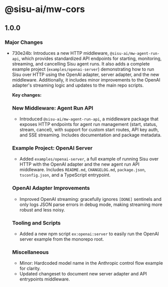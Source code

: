 # @sisu-ai/mw-cors

## 1.0.0

### Major Changes

- 730e24b: Introduces a new HTTP middleware, `@sisu-ai/mw-agent-run-api`, which provides standardized API endpoints for starting, monitoring, streaming, and cancelling Sisu agent runs. It also adds a complete example project (`examples/openai-server`) demonstrating how to run Sisu over HTTP using the OpenAI adapter, server adapter, and the new middleware. Additionally, it includes minor improvements to the OpenAI adapter's streaming logic and updates to the main repo scripts.

  **Key changes:**

  ### New Middleware: Agent Run API

  - Introduced `@sisu-ai/mw-agent-run-api`, a middleware package that exposes HTTP endpoints for agent run management (start, status, stream, cancel), with support for custom start routes, API key auth, and SSE streaming. Includes documentation and package metadata.

  ### Example Project: OpenAI Server

  - Added `examples/openai-server`, a full example of running Sisu over HTTP with the OpenAI adapter and the new agent run API middleware. Includes `README.md`, `CHANGELOG.md`, `package.json`, `tsconfig.json`, and a TypeScript entrypoint.

  ### OpenAI Adapter Improvements

  - Improved OpenAI streaming: gracefully ignores `[DONE]` sentinels and only logs JSON parse errors in debug mode, making streaming more robust and less noisy.

  ### Tooling and Scripts

  - Added a new npm script `ex:openai:server` to easily run the OpenAI server example from the monorepo root.

  ### Miscellaneous

  - Minor: Hardcoded model name in the Anthropic control flow example for clarity.
  - Updated changeset to document new server adapter and API entrypoints middleware.
